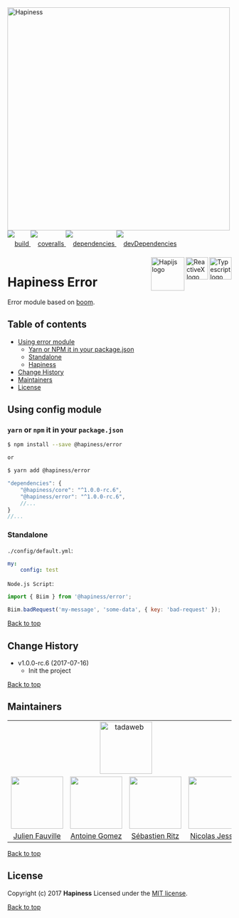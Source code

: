 <img src="http://bit.ly/2mxmKKI" width="500" alt="Hapiness" />

<div style="margin-bottom:20px;">
<div style="line-height:60px">
    <a href="https://travis-ci.org/hapinessjs/config.svg?branch=master">
        <img src="https://travis-ci.org/hapinessjs/config.svg?branch=master" alt="build" />
    </a>
    <a href="https://coveralls.io/github/hapinessjs/config?branch=master">
        <img src="https://coveralls.io/repos/github/hapinessjs/config/badge.svg?branch=master" alt="coveralls" />
    </a>
    <a href="https://david-dm.org/hapinessjs/config">
        <img src="https://david-dm.org/hapinessjs/config.svg" alt="dependencies" />
    </a>
    <a href="https://david-dm.org/hapinessjs/config?type=dev">
        <img src="https://david-dm.org/hapinessjs/config/dev-status.svg" alt="devDependencies" />
    </a>
</div>
<div>
    <a href="https://www.typescriptlang.org/docs/tutorial.html">
        <img src="https://cdn-images-1.medium.com/max/800/1*8lKzkDJVWuVbqumysxMRYw.png"
             align="right" alt="Typescript logo" width="50" height="50" style="border:none;" />
    </a>
    <a href="http://reactivex.io/rxjs">
        <img src="http://reactivex.io/assets/Rx_Logo_S.png"
             align="right" alt="ReactiveX logo" width="50" height="50" style="border:none;" />
    </a>
    <a href="http://hapijs.com">
        <img src="http://bit.ly/2lYPYPw"
             align="right" alt="Hapijs logo" width="75" style="border:none;" />
    </a>
</div>
</div>

# Hapiness Error

Error module based on [boom](https://github.com/hapijs/boom).

## Table of contents

* [Using error module](#using-config-module)
    * [Yarn or NPM it in your package.json](#yarn-or-npm-it-in-your-packagejson)
    * [Standalone](#standalone)
    * [Hapiness](#hapiness)
* [Change History](#change-history)
* [Maintainers](#maintainers)
* [License](#license)

## Using config module

### `yarn` or `npm` it in your `package.json`

```bash
$ npm install --save @hapiness/error

or

$ yarn add @hapiness/error
```

```javascript
"dependencies": {
    "@hapiness/core": "^1.0.0-rc.6",
    "@hapiness/error": "^1.0.0-rc.6",
    //...
}
//...
```

### Standalone

`./config/default.yml`:

```yaml
my:
    config: test
```


`Node.js Script`:

```javascript
import { Biim } from '@hapiness/error';

Biim.badRequest('my-message', 'some-data', { key: 'bad-request' });
```
    
[Back to top](#table-of-contents)

## Change History

* v1.0.0-rc.6 (2017-07-16)
    * Init the project
    
[Back to top](#table-of-contents)

## Maintainers

<table>
    <tr>
        <td colspan="4" align="center"><a href="https://www.tadaweb.com"><img src="https://tadaweb.com/images/tadaweb/logo.png" width="117" alt="tadaweb" /></a></td>
    </tr>
    <tr>
        <td align="center"><a href="https://github.com/Juneil"><img src="https://avatars3.githubusercontent.com/u/6546204?v=3&s=117" width="117"/></a></td>
        <td align="center"><a href="https://github.com/antoinegomez"><img src="https://avatars3.githubusercontent.com/u/997028?v=3&s=117" width="117"/></a></td>
        <td align="center"><a href="https://github.com/reptilbud"><img src="https://avatars3.githubusercontent.com/u/6841511?v=3&s=117" width="117"/></a></td>
        <td align="center"><a href="https://github.com/njl07"><img src="https://avatars3.githubusercontent.com/u/1673977?v=3&s=117" width="117"/></a></td>
    </tr>
    <tr>
        <td align="center"><a href="https://github.com/Juneil">Julien Fauville</a></td>
        <td align="center"><a href="https://github.com/antoinegomez">Antoine Gomez</a></td>
        <td align="center"><a href="https://github.com/reptilbud">Sébastien Ritz</a></td>
        <td align="center"><a href="https://github.com/njl07">Nicolas Jessel</a></td>
    </tr>
</table>

[Back to top](#table-of-contents)

## License

Copyright (c) 2017 **Hapiness** Licensed under the [MIT license](https://github.com/hapinessjs/config/blob/master/LICENSE.md).

[Back to top](#table-of-contents)
